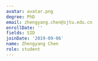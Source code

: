 ```yaml
---
avatar: avatar.png
degree: PhD
email: zhengyang.chen@sjtu.edu.cn
enrollDate: ''
fields: SID
joinDate: '2019-09-06'
name: Zhengyang Chen
role: student
---
```

